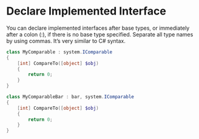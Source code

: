 # Declare Implemented Interface

You can declare implemented interfaces after base types, or immediately after a colon (:), if there is no base type specified. Separate all type names by using commas. It’s very similar to C# syntax.

```PowerShell
class MyComparable : system.IComparable
{
	[int] CompareTo([object] $obj)
	{
		return 0;
	}
}

class MyComparableBar : bar, system.IComparable
{
	[int] CompareTo([object] $obj)
	{
		return 0;
	}
}
```